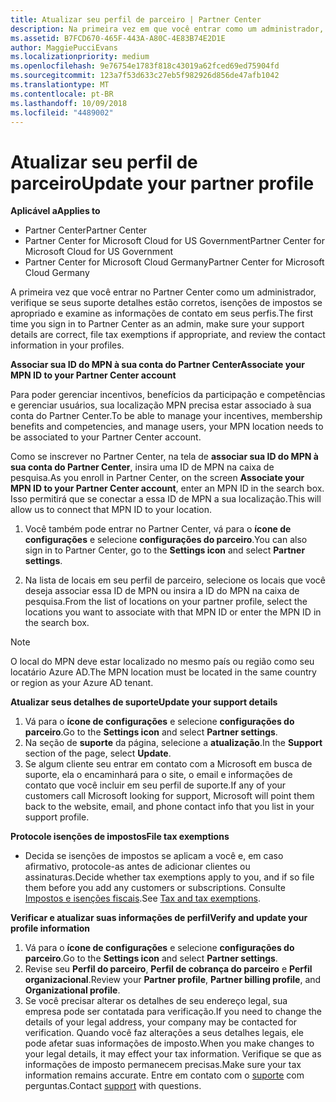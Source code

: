 ```yaml
---
title: Atualizar seu perfil de parceiro | Partner Center
description: Na primeira vez em que você entrar como um administrador, verifique se seus detalhes de suporte estão corretos, arquive isenções de impostos se apropriado e examine as informações de contato em seus perfis.
ms.assetid: B7FCD670-465F-443A-A80C-4E83B74E2D1E
author: MaggiePucciEvans
ms.localizationpriority: medium
ms.openlocfilehash: 9e76754e1783f818c43019a62fced69ed75904fd
ms.sourcegitcommit: 123a7f53d633c27eb5f982926d856de47afb1042
ms.translationtype: MT
ms.contentlocale: pt-BR
ms.lasthandoff: 10/09/2018
ms.locfileid: "4489002"
---
```

# <a name="update-your-partner-profile"></a><span data-ttu-id="d7f6a-103">Atualizar seu perfil de parceiro</span><span class="sxs-lookup"><span data-stu-id="d7f6a-103">Update your partner profile</span></span>

**<span data-ttu-id="d7f6a-104">Aplicável a</span><span class="sxs-lookup"><span data-stu-id="d7f6a-104">Applies to</span></span>**

-  <span data-ttu-id="d7f6a-105">Partner Center</span><span class="sxs-lookup"><span data-stu-id="d7f6a-105">Partner Center</span></span>
-  <span data-ttu-id="d7f6a-106">Partner Center for Microsoft Cloud for US Government</span><span class="sxs-lookup"><span data-stu-id="d7f6a-106">Partner Center for Microsoft Cloud for US Government</span></span>
-  <span data-ttu-id="d7f6a-107">Partner Center for Microsoft Cloud Germany</span><span class="sxs-lookup"><span data-stu-id="d7f6a-107">Partner Center for Microsoft Cloud Germany</span></span>

<span data-ttu-id="d7f6a-108">A primeira vez que você entrar no Partner Center como um administrador, verifique se seus suporte detalhes estão corretos, isenções de impostos se apropriado e examine as informações de contato em seus perfis.</span><span class="sxs-lookup"><span data-stu-id="d7f6a-108">The first time you sign in to Partner Center as an admin, make sure your support details are correct, file tax exemptions if appropriate, and review the contact information in your profiles.</span></span>


**<span data-ttu-id="d7f6a-109">Associar sua ID do MPN à sua conta do Partner Center</span><span class="sxs-lookup"><span data-stu-id="d7f6a-109">Associate your MPN ID to your Partner Center account</span></span>**

<span data-ttu-id="d7f6a-110">Para poder gerenciar incentivos, benefícios da participação e competências e gerenciar usuários, sua localização MPN precisa estar associado à sua conta do Partner Center.</span><span class="sxs-lookup"><span data-stu-id="d7f6a-110">To be able to manage your incentives, membership benefits and competencies, and manage users, your MPN location needs to be associated to your Partner Center account.</span></span>

<span data-ttu-id="d7f6a-111">Como se inscrever no Partner Center, na tela de **associar sua ID do MPN à sua conta do Partner Center**, insira uma ID de MPN na caixa de pesquisa.</span><span class="sxs-lookup"><span data-stu-id="d7f6a-111">As you enroll in Partner Center, on the screen **Associate your MPN ID to your Partner Center account**, enter an MPN ID in the search box.</span></span> <span data-ttu-id="d7f6a-112">Isso permitirá que se conectar a essa ID de MPN a sua localização.</span><span class="sxs-lookup"><span data-stu-id="d7f6a-112">This will allow us to connect that MPN ID to your location.</span></span>

1. <span data-ttu-id="d7f6a-113">Você também pode entrar no Partner Center, vá para o **ícone de configurações** e selecione **configurações do parceiro**.</span><span class="sxs-lookup"><span data-stu-id="d7f6a-113">You can also sign in to Partner Center, go to the **Settings icon** and select **Partner settings**.</span></span>

2. <span data-ttu-id="d7f6a-114">Na lista de locais em seu perfil de parceiro, selecione os locais que você deseja associar essa ID de MPN ou insira a ID do MPN na caixa de pesquisa.</span><span class="sxs-lookup"><span data-stu-id="d7f6a-114">From the list of locations on your partner profile, select the locations you want to associate with that MPN ID or enter the MPN ID in the search box.</span></span>

>[!Note]
><span data-ttu-id="d7f6a-115">O local do MPN deve estar localizado no mesmo país ou região como seu locatário Azure AD.</span><span class="sxs-lookup"><span data-stu-id="d7f6a-115">The MPN location must be located in the same country or region as your Azure AD tenant.</span></span> 


**<span data-ttu-id="d7f6a-116">Atualizar seus detalhes de suporte</span><span class="sxs-lookup"><span data-stu-id="d7f6a-116">Update your support details</span></span>** 

1.  <span data-ttu-id="d7f6a-117">Vá para o **ícone de configurações** e selecione **configurações do parceiro**.</span><span class="sxs-lookup"><span data-stu-id="d7f6a-117">Go to the **Settings icon** and select **Partner settings**.</span></span>
2.  <span data-ttu-id="d7f6a-118">Na seção de **suporte** da página, selecione a **atualização**.</span><span class="sxs-lookup"><span data-stu-id="d7f6a-118">In the **Support** section of the page, select **Update**.</span></span>
3.  <span data-ttu-id="d7f6a-119">Se algum cliente seu entrar em contato com a Microsoft em busca de suporte, ela o encaminhará para o site, o email e informações de contato que você incluir em seu perfil de suporte.</span><span class="sxs-lookup"><span data-stu-id="d7f6a-119">If any of your customers call Microsoft looking for support, Microsoft will point them back to the website, email, and phone contact info that you list in your support profile.</span></span>

**<span data-ttu-id="d7f6a-120">Protocole isenções de impostos</span><span class="sxs-lookup"><span data-stu-id="d7f6a-120">File tax exemptions</span></span>**

-   <span data-ttu-id="d7f6a-121">Decida se isenções de impostos se aplicam a você e, em caso afirmativo, protocole-as antes de adicionar clientes ou assinaturas.</span><span class="sxs-lookup"><span data-stu-id="d7f6a-121">Decide whether tax exemptions apply to you, and if so file them before you add any customers or subscriptions.</span></span> <span data-ttu-id="d7f6a-122">Consulte [Impostos e isenções fiscais](tax-and-tax-exemptions.md).</span><span class="sxs-lookup"><span data-stu-id="d7f6a-122">See [Tax and tax exemptions](tax-and-tax-exemptions.md).</span></span>

**<span data-ttu-id="d7f6a-123">Verificar e atualizar suas informações de perfil</span><span class="sxs-lookup"><span data-stu-id="d7f6a-123">Verify and update your profile information</span></span>**

1.  <span data-ttu-id="d7f6a-124">Vá para o **ícone de configurações** e selecione **configurações do parceiro**.</span><span class="sxs-lookup"><span data-stu-id="d7f6a-124">Go to the **Settings icon** and select **Partner settings**.</span></span> 
2.  <span data-ttu-id="d7f6a-125">Revise seu **Perfil do parceiro**, **Perfil de cobrança do parceiro** e **Perfil organizacional**.</span><span class="sxs-lookup"><span data-stu-id="d7f6a-125">Review your **Partner profile**, **Partner billing profile**, and **Organizational profile**.</span></span>
3.  <span data-ttu-id="d7f6a-126">Se você precisar alterar os detalhes de seu endereço legal, sua empresa pode ser contatada para verificação.</span><span class="sxs-lookup"><span data-stu-id="d7f6a-126">If you need to change the details of your legal address, your company may be contacted for verification.</span></span> <span data-ttu-id="d7f6a-127">Quando você faz alterações a seus detalhes legais, ele pode afetar suas informações de imposto.</span><span class="sxs-lookup"><span data-stu-id="d7f6a-127">When you make changes to your legal details, it may effect your tax information.</span></span> <span data-ttu-id="d7f6a-128">Verifique se que as informações de imposto permanecem precisas.</span><span class="sxs-lookup"><span data-stu-id="d7f6a-128">Make sure your tax information remains accurate.</span></span> <span data-ttu-id="d7f6a-129">Entre em contato com o [suporte](https://partner.microsoft.com/support/contact-support) com perguntas.</span><span class="sxs-lookup"><span data-stu-id="d7f6a-129">Contact [support](https://partner.microsoft.com/support/contact-support) with questions.</span></span>

 

 



